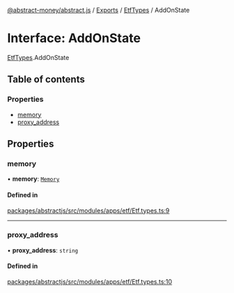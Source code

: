 [@abstract-money/abstract.js](../README.md) / [Exports](../modules.md) / [EtfTypes](../modules/EtfTypes.md) / AddOnState

# Interface: AddOnState

[EtfTypes](../modules/EtfTypes.md).AddOnState

## Table of contents

### Properties

- [memory](EtfTypes.AddOnState.md#memory)
- [proxy\_address](EtfTypes.AddOnState.md#proxy_address)

## Properties

### memory

• **memory**: [`Memory`](EtfTypes.Memory.md)

#### Defined in

[packages/abstractjs/src/modules/apps/etf/Etf.types.ts:9](https://github.com/AbstractSDK/frontend/blob/07410073/packages/abstractjs/src/modules/apps/etf/Etf.types.ts#L9)

___

### proxy\_address

• **proxy\_address**: `string`

#### Defined in

[packages/abstractjs/src/modules/apps/etf/Etf.types.ts:10](https://github.com/AbstractSDK/frontend/blob/07410073/packages/abstractjs/src/modules/apps/etf/Etf.types.ts#L10)

